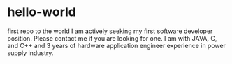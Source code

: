 # hello-world
first repo to the world
I am actively seeking my first software developer position. Please contact me if you are looking for one.
I am with JAVA, C, and C++ and 3 years of hardware application engineer experience in power supply industry.
